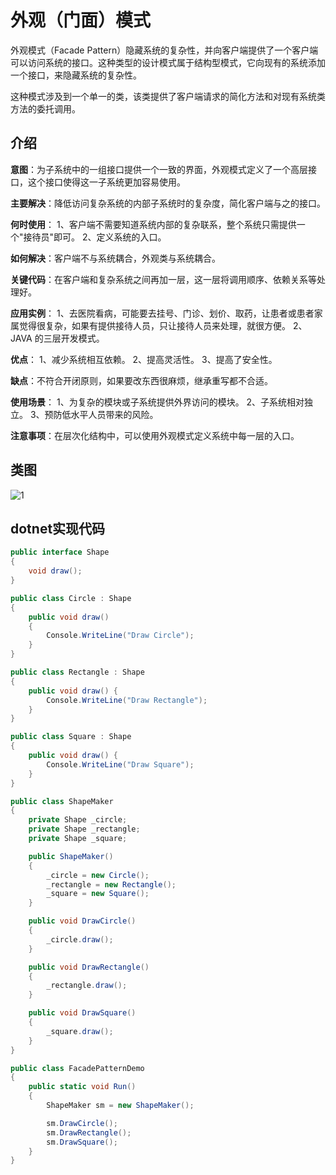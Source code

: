 # 外观（门面）模式

外观模式（Facade Pattern）隐藏系统的复杂性，并向客户端提供了一个客户端可以访问系统的接口。这种类型的设计模式属于结构型模式，它向现有的系统添加一个接口，来隐藏系统的复杂性。

这种模式涉及到一个单一的类，该类提供了客户端请求的简化方法和对现有系统类方法的委托调用。

## 介绍

**意图**：为子系统中的一组接口提供一个一致的界面，外观模式定义了一个高层接口，这个接口使得这一子系统更加容易使用。

**主要解决**：降低访问复杂系统的内部子系统时的复杂度，简化客户端与之的接口。

**何时使用**： 1、客户端不需要知道系统内部的复杂联系，整个系统只需提供一个"接待员"即可。 2、定义系统的入口。

**如何解决**：客户端不与系统耦合，外观类与系统耦合。

**关键代码**：在客户端和复杂系统之间再加一层，这一层将调用顺序、依赖关系等处理好。

**应用实例**： 1、去医院看病，可能要去挂号、门诊、划价、取药，让患者或患者家属觉得很复杂，如果有提供接待人员，只让接待人员来处理，就很方便。 2、JAVA 的三层开发模式。

**优点**： 1、减少系统相互依赖。 2、提高灵活性。 3、提高了安全性。

**缺点**：不符合开闭原则，如果要改东西很麻烦，继承重写都不合适。

**使用场景**： 1、为复杂的模块或子系统提供外界访问的模块。 2、子系统相对独立。 3、预防低水平人员带来的风险。

**注意事项**：在层次化结构中，可以使用外观模式定义系统中每一层的入口。

## 类图

![1](http://cdn.go99.top/docs/other/designpattern/facade1.png)

## dotnet实现代码

```csharp
public interface Shape
{
    void draw();
}
```

```csharp
public class Circle : Shape
{
    public void draw()
    {
        Console.WriteLine("Draw Circle");
    }
}
```

```csharp
public class Rectangle : Shape
{
    public void draw() {
        Console.WriteLine("Draw Rectangle");
    }
}
```

```csharp
public class Square : Shape
{
    public void draw() {
        Console.WriteLine("Draw Square");
    }
}
```

```csharp
public class ShapeMaker
{
    private Shape _circle;
    private Shape _rectangle;
    private Shape _square;

    public ShapeMaker()
    {
        _circle = new Circle();
        _rectangle = new Rectangle();
        _square = new Square();
    }

    public void DrawCircle()
    {
        _circle.draw();
    }

    public void DrawRectangle()
    {
        _rectangle.draw();
    }

    public void DrawSquare()
    {
        _square.draw();
    }
}
```

```csharp
public class FacadePatternDemo
{
    public static void Run()
    {
        ShapeMaker sm = new ShapeMaker();

        sm.DrawCircle();
        sm.DrawRectangle();
        sm.DrawSquare();
    }
}
```